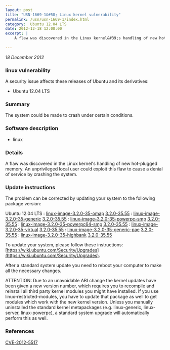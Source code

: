 ```yaml
---
layout: post
title: "USN-1669-1&#58; Linux kernel vulnerability"
permalink: /usn/usn-1669-1/index.html
category:  Ubuntu 12.04 LTS
date: 2012-12-18 12:00:00
excerpt: |
    A flaw was discovered in the Linux kernel&#39;s handling of new hot-plugged memory. An unprivileged local user could exploit this flaw to cause a denial of service by crashing the system. 
    
--- 
```

 
 

*18 December 2012*

### linux vulnerability

A security issue affects these releases of Ubuntu and its derivatives:

* Ubuntu 12.04 LTS

### Summary

The system could be made to crash under certain conditions. 

### Software description

* linux 

### Details

A flaw was discovered in the Linux kernel&#39;s handling of new hot-plugged memory. An unprivileged local user could exploit this flaw to cause a denial of service by crashing the system. 

### Update instructions

The problem can be corrected by updating your system to the following package version:

Ubuntu 12.04 LTS
 : [linux-image-3.2.0-35-omap](https://launchpad.net/ubuntu/+source/linux) <span> [3.2.0-35.55](https://launchpad.net/ubuntu/+source/linux/3.2.0-35.55) </span> 
 : [linux-image-3.2.0-35-generic](https://launchpad.net/ubuntu/+source/linux) <span> [3.2.0-35.55](https://launchpad.net/ubuntu/+source/linux/3.2.0-35.55) </span> 
 : [linux-image-3.2.0-35-powerpc-smp](https://launchpad.net/ubuntu/+source/linux) <span> [3.2.0-35.55](https://launchpad.net/ubuntu/+source/linux/3.2.0-35.55) </span> 
 : [linux-image-3.2.0-35-powerpc64-smp](https://launchpad.net/ubuntu/+source/linux) <span> [3.2.0-35.55](https://launchpad.net/ubuntu/+source/linux/3.2.0-35.55) </span> 
 : [linux-image-3.2.0-35-virtual](https://launchpad.net/ubuntu/+source/linux) <span> [3.2.0-35.55](https://launchpad.net/ubuntu/+source/linux/3.2.0-35.55) </span> 
 : [linux-image-3.2.0-35-generic-pae](https://launchpad.net/ubuntu/+source/linux) <span> [3.2.0-35.55](https://launchpad.net/ubuntu/+source/linux/3.2.0-35.55) </span> 
 : [linux-image-3.2.0-35-highbank](https://launchpad.net/ubuntu/+source/linux) <span> [3.2.0-35.55](https://launchpad.net/ubuntu/+source/linux/3.2.0-35.55) </span> 

To update your system, please follow these instructions: [https://wiki.ubuntu.com/Security/Upgrades](https://wiki.ubuntu.com/Security/Upgrades).

After a standard system update you need to reboot your computer to make all the necessary changes.

ATTENTION: Due to an unavoidable ABI change the kernel updates have been given a new version number, which requires you to recompile and reinstall all third party kernel modules you might have installed. If you use linux-restricted-modules, you have to update that package as well to get modules which work with the new kernel version. Unless you manually uninstalled the standard kernel metapackages (e.g. linux-generic, linux-server, linux-powerpc), a standard system upgrade will automatically perform this as well. 

### References

 
 [CVE-2012-5517](http://people.ubuntu.com/~ubuntu-security/cve/CVE-2012-5517)
 

